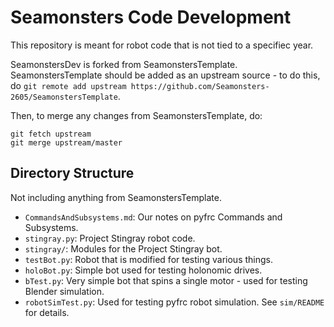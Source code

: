 # Seamonsters Code Development

This repository is meant for robot code that is not tied to a specifiec year.

SeamonstersDev is forked from SeamonstersTemplate. SeamonstersTemplate should be added as an upstream source - to do this, do `git remote add upstream https://github.com/Seamonsters-2605/SeamonstersTemplate`.

Then, to merge any changes from SeamonstersTemplate, do:

```
git fetch upstream
git merge upstream/master
```

## Directory Structure
Not including anything from SeamonstersTemplate.

- `CommandsAndSubsystems.md`: Our notes on pyfrc Commands and Subsystems.
- `stingray.py`: Project Stingray robot code.
- `stingray/`: Modules for the Project Stingray bot.
- `testBot.py`: Robot that is modified for testing various things.
- `holoBot.py`: Simple bot used for testing holonomic drives.
- `bTest.py`: Very simple bot that spins a single motor - used for testing
    Blender simulation.
- `robotSimTest.py`: Used for testing pyfrc robot simulation. See `sim/README` for details.
